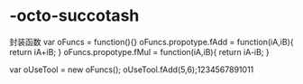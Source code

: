 # -octo-succotash
封装函数
var oFuncs = function(){}
oFuncs.propotype.fAdd = function(iA,iB){
    return iA+iB;
}
oFuncs.propotype.fMul = function(iA,iB){
    return iA-iB;
}


var oUseTool = new oFuncs();
oUseTool.fAdd(5,6);1234567891011
